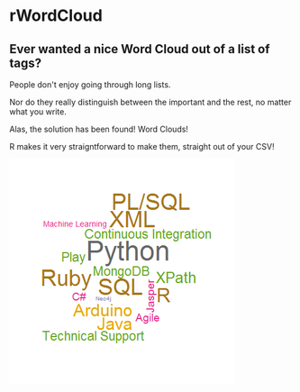 # rWordCloud
## Ever wanted a nice Word Cloud out of a list of tags?


People don't enjoy going through long lists. 

Nor do they really distinguish between the important and the rest, no matter what you write. 


Alas, the solution has been found! Word Clouds!

R makes it very straigntforward to make them, straight out of your CSV!

![](https://raw.githubusercontent.com/nennes/rWordCloud/master/skills.png)

